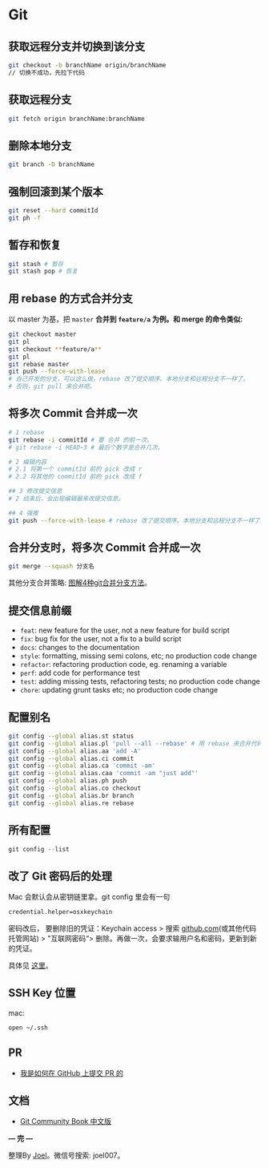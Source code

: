 # Git

## 获取远程分支并切换到该分支

```bash
git checkout -b branchName origin/branchName
// 切换不成功，先拉下代码
```

## 获取远程分支

```bash
git fetch origin branchName:branchName
```

## 删除本地分支

```bash
git branch -D branchName
```

## 强制回滚到某个版本

```bash
git reset --hard commitId
git ph -f
```

## 暂存和恢复

```bash
git stash # 暂存
git stash pop # 恢复
```

## **用 rebase 的方式合并分支**
以 master 为基，把 `master` **合并到 `feature/a` 为例。和 merge 的命令类似:**

```bash
git checkout master
git pl
git checkout **feature/a**
git pl
git rebase master
git push --force-with-lease
# 自己开发的分支，可以这么做。rebase 改了提交顺序。本地分支和远程分支不一样了。
# 否则，git pull 来合并吧。
```

## 将多次 Commit 合并成一次

```bash
# 1 rebase
git rebase -i commitId # 要 合并 的前一次。
# git rebase -i HEAD~3 # 最后个数字是合并几次。

# 2 编辑内容
# 2.1 将第一个 commitId 前的 pick 改成 r
# 2.2 将其他的 commitId 前的 pick 改成 f

## 3 修改提交信息
# 2 结束后，会出现编辑器来改提交信息。

## 4 强推
git push --force-with-lease # rebase 改了提交顺序。本地分支和远程分支不一样了。
```

## 合并分支时，将多次 Commit 合并成一次

```bash
git merge --squash 分支名
```

其他分支合并策略: [图解4种git合并分支方法](https://zhuanlan.zhihu.com/p/28137908)。

## 提交信息前缀
- `feat`: new feature for the user, not a new feature for build script
- `fix`: bug fix for the user, not a fix to a build script
- `docs`: changes to the documentation
- `style`: formatting, missing semi colons, etc; no production code change
- `refactor`: refactoring production code, eg. renaming a variable
- `perf`:  add code for performance test
- `test`: adding missing tests, refactoring tests; no production code change
- `chore`: updating grunt tasks etc; no production code change

## 配置别名

```bash
git config --global alias.st status
git config --global alias.pl 'pull --all --rebase' # 用 rebase 来合并代码
git config --global alias.aa 'add -A'
git config --global alias.ci commit
git config --global alias.ca 'commit -am'
git config --global alias.caa 'commit -am "just add"'
git config --global alias.ph push
git config --global alias.co checkout
git config --global alias.br branch
git config --global alias.re rebase
```

## 所有配置

```jsx
git config --list
```

## 改了 Git 密码后的处理

Mac 会默认会从密钥链里拿。git config 里会有一句

```bash
credential.helper=osxkeychain
```

密码改后， 要删除旧的凭证：Keychain access > 搜索 [github.com](http://github.com/)(或其他代码托管网站) > "互联网密码“> 删除。再做一次，会要求输用户名和密码，更新到新的凭证。

具体见 [这里](https://docs.github.com/cn/github/getting-started-with-github/getting-started-with-git/updating-credentials-from-the-macos-keychain)。

## SSH Key 位置

mac: 

```bash
open ~/.ssh
```
## PR

- [我是如何在 GitHub 上提交 PR 的](https://juejin.cn/post/6844904103294795789)

## 文档
* [Git Community Book 中文版](http://gitbook.liuhui998.com/index.html)

**— 完 —**

整理By [Joel](https://github.com/iamjoel)。微信号搜索: joel007。